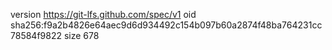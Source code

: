 version https://git-lfs.github.com/spec/v1
oid sha256:f9a2b4826e64aec9d6d934492c154b097b60a2874f48ba764231cc78584f9822
size 678
